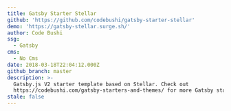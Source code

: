 ```yaml
---
title: Gatsby Starter Stellar
github: 'https://github.com/codebushi/gatsby-starter-stellar'
demo: 'https://gatsby-stellar.surge.sh/'
author: Code Bushi
ssg:
  - Gatsby
cms:
  - No Cms
date: 2018-03-18T22:04:12.000Z
github_branch: master
description: >-
  Gatsby.js V2 starter template based on Stellar. Check out
  https://codebushi.com/gatsby-starters-and-themes/ for more Gatsby starters.
stale: false
---
```


